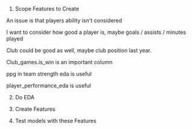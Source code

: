 
1. Scope Features to Create

An issue is that players ability isn't considered

I want to consider how good a player is, maybe goals / assists / minutes played 

Club could be good as well, maybe club position last year.

Club_games.is_win is an important column

ppg in team strength eda is useful 

player_performance_eda is useful 

2. Do EDA

2. Create Features 
3. Test models with these Features 